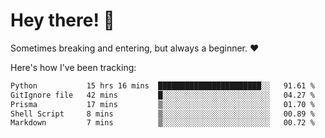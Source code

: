 # Hey there! 👋
Sometimes breaking and entering, but always a beginner. ❤️

Here's how I've been tracking:
<!--START_SECTION:waka-->

```txt
Python           15 hrs 16 mins  ███████████████████████░░   91.61 %
GitIgnore file   42 mins         █░░░░░░░░░░░░░░░░░░░░░░░░   04.27 %
Prisma           17 mins         ▒░░░░░░░░░░░░░░░░░░░░░░░░   01.70 %
Shell Script     8 mins          ▒░░░░░░░░░░░░░░░░░░░░░░░░   00.89 %
Markdown         7 mins          ▒░░░░░░░░░░░░░░░░░░░░░░░░   00.72 %
```

<!--END_SECTION:waka-->
